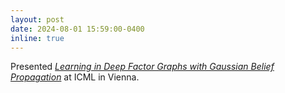 ```yaml
---
layout: post
date: 2024-08-01 15:59:00-0400
inline: true
---
```


Presented [_Learning in Deep Factor Graphs with Gaussian Belief Propagation_](https://arxiv.org/pdf/2311.14649) at ICML in Vienna.
